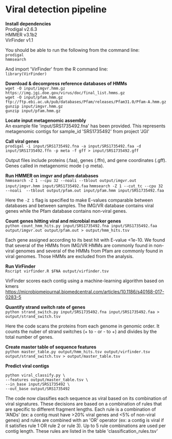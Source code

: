 # Viral detection pipeline

<b>  Install dependencies </b>  
Prodigal v2.6.3   
HMMER v3.1b2  
VirFinder v1.1  

You should be able to run the following from the command line:  
`prodigal`  
`hmmsearch`

And import 'VirFinder' from the R command line:  
`library(VirFinder)`  

<b> Download & decompress reference databases of HMMs  </b>  
`wget -O input/imgvr.hmm.gz https://img.jgi.doe.gov/virus/doc/final_list.hmms.gz`  
`wget -O input/pfam.hmm.gz ftp://ftp.ebi.ac.uk/pub/databases/Pfam/releases/Pfam31.0/Pfam-A.hmm.gz`
`gunzip input/imgvr.hmm.gz`  
`gunzip input/pfam.hmm.gz`  

<b> Locate input metagenomic assembly </b>  
An example file 'input/SRS1735492.fna' has been provided. This represents metagenomic contigs for sample_id 'SRS1735492' from project 'JGI'  

<b> Call viral genes </b>  
`prodigal -i input/SRS1735492.fna -a input/SRS1735492.faa -d input/SRS1735492.ffn -p meta -f gff > input/SRS1735492.gff `

Output files include proteins (.faa), genes (.ffn), and gene coordinates (.gff). Genes called in metagenomic mode (-p meta).

<b> Run HMMER on imgvr and pfam databases </b>  
`hmmsearch -Z 1 --cpu 32 --noali --tblout output/imgvr.out input/imgvr.hmm input/SRS1735492.faa`
`hmmsearch -Z 1 --cut_tc --cpu 32 --noali  --tblout output/pfam.out input/pfam.hmm input/SRS1735492.faa`

Here the `-Z 1` flag is specified to make E-values comparable between databases and between samples. The IMG/VR database contains viral genes while the Pfam database contains non-viral genes.

<b> Count genes hitting viral and microbial marker genes </b>  
 `python count_hmm_hits.py input/SRS1735492.fna input/SRS1735492.faa output/imgvr.out output/pfam.out > output/hmm_hits.tsv`
 
Each gene assigned according to its best hit with E-value <1e-10. We found that several of the HMMs from IMG/VR HMMs are commonly found in non-viral genomes and several of the HMMs from Pfam are commonly found in viral genomes. Those HMMs are excluded from the analysis.

<b> Run VirFinder </b>  
`Rscript virfinder.R $FNA output/virfinder.tsv`  

VirFinder scores each contig using a machine-learning algorithm based on kmers  
https://microbiomejournal.biomedcentral.com/articles/10.1186/s40168-017-0283-5

<b> Quantify strand switch rate of genes </b>  
`python strand_switch.py input/SRS1735492.fna input/SRS1735492.faa > output/strand_switch.tsv`  

Here the code scans the proteins from each genome in genomic order. It counts the nuber of strand switches (+ to - or - to +) and divides by the total number of genes.

<b> Create master table of sequence features </b>  
`python master_table.py output/hmm_hits.tsv output/virfinder.tsv output/strand_switch.tsv > output/master_table.tsv`  

<b> Predict viral contigs </b>  
```
python viral_classify.py \
--features output/master_table.tsv \
--in_base input/SRS1735492 \
--out_base output/SRS1735492
```

The code now classifies each sequence as viral based on its combination of viral signatures. These decisions are based on a combination of rules that are specific to different fragment lengths. Each rule is a combination of 'ANDs' (ex: a contig must have >20% viral genes and <5% of non-viral genes) and rules are combined with an 'OR' operator (ex: a contig is viral if it satisfies rule 1 OR rule 2 or rule 3). Up to 5 rule combinations are used per contig length. These rules are listed in the table 'classification_rules.tsv'




